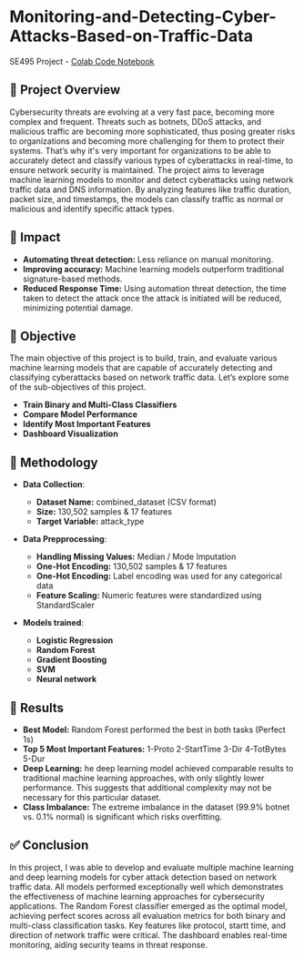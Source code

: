 # Monitoring-and-Detecting-Cyber-Attacks-Based-on-Traffic-Data
SE495 Project - [Colab Code Notebook](https://colab.research.google.com/drive/19bYZxy2dF4q4zFShBgvPX9tqPwK37l0k?usp=sharing)

## 📄 Project Overview  
 
Cybersecurity threats are evolving at a very fast pace, becoming more complex and frequent. Threats such as botnets, DDoS attacks, and malicious traffic are becoming more sophisticated, thus posing greater risks to organizations and becoming more challenging for them to protect their systems. That’s why it's very important for organizations to be able to  accurately detect and classify various types of cyberattacks in real-time, to ensure network security is maintained. The project aims to leverage machine learning models to monitor and detect cyberattacks using network traffic data and DNS information. By analyzing features like traffic duration, packet size, and timestamps, the models can classify traffic as normal or malicious and identify specific attack types. 

## 🚀 **Impact**
- **Automating threat detection:** Less reliance on manual monitoring.
- **Improving accuracy:** Machine learning models outperform traditional signature-based methods.
- **Reduced Response Time:** Using automation threat detection, the time taken to detect the attack once the attack is initiated will be reduced, minimizing potential damage.

## 🎯 **Objective**

The main objective of this project is to build, train, and evaluate various machine learning models that are capable of accurately detecting and classifying cyberattacks based on network traffic data. Let’s explore some of the sub-objectives of this project.

- **Train Binary and Multi-Class Classifiers** 
- **Compare Model Performance** 
- **Identify Most Important Features** 
- **Dashboard Visualization**


## 🔧 **Methodology**

- **Data Collection**:
  - **Dataset Name:** combined_dataset (CSV format)
  - **Size:** 130,502 samples & 17 features
  - **Target Variable:** attack_type
 
- **Data Prepprocessing**:
  - **Handling Missing Values:** Median / Mode Imputation
  - **One-Hot Encoding:** 130,502 samples & 17 features
  - **One-Hot Encoding:** Label encoding was used for any categorical data
  - **Feature Scaling:** Numeric features were standardized using StandardScaler
 
- **Models trained**:
  - **Logistic Regression** 
  - **Random Forest** 
  - **Gradient Boosting** 
  - **SVM**
  - **Neural network**
 

## 🔎 **Results**
- **Best Model:** Random Forest performed the best in both tasks (Perfect 1s)
- **Top 5 Most Important Features:** 1-Proto 2-StartTime 3-Dir 4-TotBytes 5-Dur
- **Deep Learning:** he deep learning model achieved comparable results to traditional machine learning approaches, with only slightly lower performance. This suggests that additional complexity may not be necessary for this particular dataset.
- **Class Imbalance:** The extreme imbalance in the dataset (99.9% botnet vs. 0.1% normal) is significant which risks overfitting. 


## ✅ **Conclusion**

In this project, I was able to develop and evaluate multiple machine learning and deep learning models for cyber attack detection based on network traffic data. All models performed exceptionally well which demonstrates the effectiveness of machine learning approaches for cybersecurity applications. The Random Forest classifier emerged as the optimal model, achieving perfect scores across all evaluation metrics for both binary and multi-class classification tasks. Key features like protocol, startt time, and direction of network traffic were critical. The dashboard enables real-time monitoring, aiding security teams in threat response.



